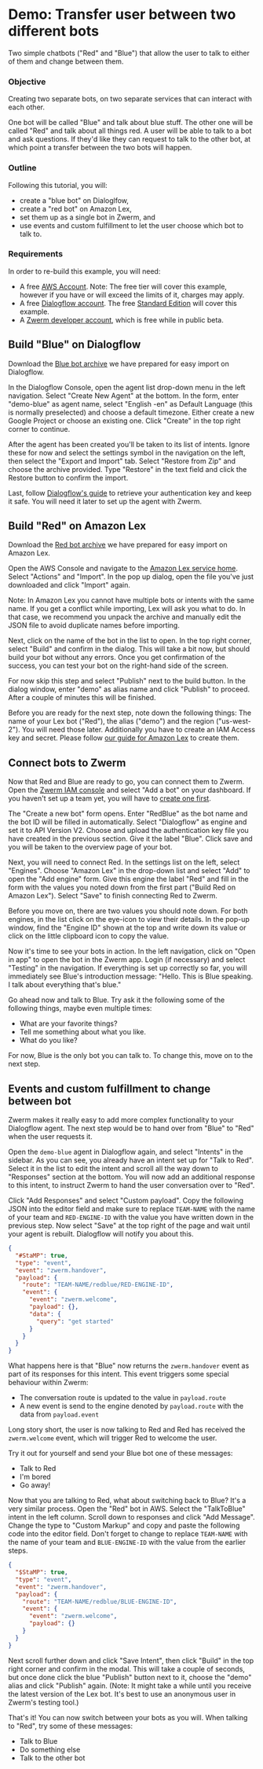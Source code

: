 # Demo: Transfer user between two different bots
Two simple chatbots ("Red" and "Blue") that allow the user to talk to either of them and change between them.

### Objective
Creating two separate bots, on two separate services that can interact with each other.

One bot will be called "Blue" and talk about blue stuff. The other one will be called "Red" and talk about all things red.
A user will be able to talk to a bot and ask questions. If they'd like they can request to talk to the other bot, at which point a transfer between the two bots will happen.

### Outline
Following this tutorial, you will:
* create a "blue bot" on Dialoglfow,
* create a "red bot" on Amazon Lex,
* set them up as a single bot in Zwerm, and
* use events and custom fulfillment to let the user choose which bot to talk to.

### Requirements
In order to re-build this example, you will need:
* A free [AWS Account](https://aws.amazon.com/account/). Note: The free tier will cover this example, however if you have or will exceed the limits of it, charges may apply.
* A free [Dialogflow account](https://dialogflow.com/docs/getting-started/create-account). The free [Standard Edition](https://dialogflow.com/pricing) will cover this example.
* A [Zwerm developer account](https://iam.zwerm.io/register), which is free while in public beta.  

## Build "Blue" on Dialogflow
Download the [Blue bot archive](./Blue/demo-blue.zip) we have prepared for easy import on Dialogflow.

In the Dialogflow Console, open the agent list drop-down menu in the left navigation. Select "Create New Agent" at the bottom. In the form, enter "demo-blue" as agent name, select "English -en" as Default Language (this is normally preselected) and choose a default timezone. Either create a new Google Project or choose an existing one. Click "Create" in the top right corner to continue.

After the agent has been created you'll be taken to its list of intents. Ignore these for now and select the settings symbol in the navigation on the left, then select the "Export and Import" tab. Select "Restore from Zip" and choose the archive provided. Type "Restore" in the text field and click the Restore button to confirm the import.

Last, follow [Dialogflow's guide](https://dialogflow.com/docs/reference/v2-auth-setup) to retrieve your authentication key and keep it safe. You will need it later to set up the agent with Zwerm.

## Build "Red" on Amazon Lex 
Download the [Red bot archive](./Red/Red_Bot_LEX.zip) we have prepared for easy import on Amazon Lex.

Open the AWS Console and navigate to the [Amazon Lex service home](https://us-west-2.console.aws.amazon.com/lex/home?region=us-west-2#bots:). Select "Actions" and "Import". In the pop up dialog, open the file you've just downloaded and click "Import" again. 

Note: In Amazon Lex you cannot have multiple bots or intents with the same name. If you get a conflict while importing, Lex will ask you what to do. In that case, we recommend you unpack the archive and manually edit the JSON file to avoid duplicate names before importing.

Next, click on the name of the bot in the list to open. In the top right corner, select "Build" and confirm in the dialog. This will take a bit now, but should build your bot without any errors. Once you get confirmation of the success, you can test your bot on the right-hand side of the screen. 

For now skip this step and select "Publish" next to the build button. In the dialog window, enter "demo" as alias name and click "Publish" to proceed. After a couple of minutes this will be finished.

Before you are ready for the next step, note down the following things: The name of your Lex bot ("Red"), the alias ("demo") and the region ("us-west-2"). You will need those later.
Additionally you have to create an IAM Access key and secret. Please follow [our guide for Amazon Lex](https://prefer.atlassian.net/wiki/spaces/ZWER/pages/178683958/Add+a+bot#Addabot-AmazonLex) to create them.

## Connect bots to Zwerm
Now that Red and Blue are ready to go, you can connect them to Zwerm. Open the [Zwerm IAM console](https://iam.zwerm.io/) and select "Add a bot" on your dashboard. If you haven't set up a team yet, you will have to [create one first](https://iam.zwerm.io/settings#/teams).

The "Create a new bot" form opens. Enter "RedBlue" as the bot name and the bot ID will be filled in automatically. Select "Dialogflow" as engine and set it to API Version V2. Choose and upload the authentication key file you have created in the previous section. Give it the label "Blue". Click save and you will be taken to the overview page of your bot.

Next, you will need to connect Red. In the settings list on the left, select "Engines". Choose "Amazon Lex" in the drop-down list and select "Add" to open the "Add engine" form. Give this engine the label "Red" and fill in the form with the values you noted down from the first part ("Build Red on Amazon Lex"). Select "Save" to finish connecting Red to Zwerm.

Before you move on, there are two values you should note down. For both engines, in the list click on the eye-icon to view their details. In the pop-up window, find the "Engine ID" shown at the top and write down its value or click on the little clipboard icon to copy the value.

Now it's time to see your bots in action. In the left navigation, click on "Open in app" to open the bot in the Zwerm app. Login (if necessary) and select "Testing" in the navigation. If everything is set up correctly so far, you will immediately see Blue's introduction message: "Hello. This is Blue speaking. I talk about everything that's blue."

Go ahead now and talk to Blue. Try ask it the following some of the following things, maybe even multiple times:
- What are your favorite things?
- Tell me something about what you like.
- What do you like?

For now, Blue is the only bot you can talk to. To change this, move on to the next step.

## Events and custom fulfillment to change between bot

Zwerm makes it really easy to add more complex functionality to your Dialogflow agent. The next step would be to hand over from "Blue" to "Red" when the user requests it.

Open the `demo-blue` agent in Dialogflow again, and select "Intents" in the sidebar. As you can see, you already have an intent set up for "Talk to Red". Select it in the list to edit the intent and scroll all the way down to "Responses" section at the bottom. You will now add an additional response to this intent, to instruct Zwerm to hand the user conversation over to "Red".

Click "Add Responses" and select "Custom payload". Copy the following JSON into the editor field and make sure to replace `TEAM-NAME` with the name of your team and `RED-ENGINE-ID` with the value you have written down in the previous step.
Now select "Save" at the top right of the page and wait until your agent is rebuilt. Dialogflow will notify you about this.

```json
{
  "#StaMP": true,
  "type": "event",
  "event": "zwerm.handover",
  "payload": {
    "route": "TEAM-NAME/redblue/RED-ENGINE-ID",
    "event": {
      "event": "zwerm.welcome",
      "payload": {},
      "data": {
        "query": "get started"
      }
    }
  }
}
```
What happens here is that "Blue" now returns the `zwerm.handover` event as part of its responses for this intent. This event triggers some special behaviour within Zwerm:
* The conversation route is updated to the value in `payload.route`
* A new event is send to the engine denoted by `payload.route` with the data from `payload.event`

Long story short, the user is now talking to Red and Red has received the `zwerm.welcome` event, which will trigger Red to welcome the user.

Try it out for yourself and send your Blue bot one of these messages:
* Talk to Red
* I'm bored
* Go away!


Now that you are talking to Red, what about switching back to Blue? It's a very similar process. Open the "Red" bot in AWS. Select the "TalkToBlue" intent in the left column. Scroll down to responses and click "Add Message". Change the type to "Custom Markup" and copy and paste the following code into the editor field. Don't forget to change to replace `TEAM-NAME` with the name of your team and `BLUE-ENGINE-ID` with the value from the earlier steps.

```json
{
  "$StaMP": true,
  "type": "event",
  "event": "zwerm.handover",
  "payload": {
    "route": "TEAM-NAME/redblue/BLUE-ENGINE-ID",
    "event": {
      "event": "zwerm.welcome",
      "payload": {}
    }
  }
}
```

Next scroll further down and click "Save Intent", then click "Build" in the top right corner and confirm in the modal. This will take a couple of seconds, but once done click the blue "Publish" button next to it, choose the "demo" alias and click "Publish" again. (Note: It might take a while until you receive the latest version of the Lex bot. It's best to use an anonymous user in Zwerm's testing tool.)

That's it! You can now switch between your bots as you will. When talking to "Red", try some of these messages:
* Talk to Blue
* Do something else
* Talk to the other bot
